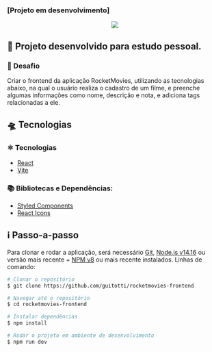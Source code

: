 ### [Projeto em desenvolvimento]

<div align="center">
  <img src="https://github.com/guitotti/rocketmovies-frontend/assets/62620636/79da989b-5b7b-475d-8147-4bd216b883ce.png" />
</div>

## 🧩 **Projeto desenvolvido para estudo pessoal.**

### 🎯 Desafio

Criar o frontend da aplicação RocketMovies, utilizando as tecnologias abaixo, na qual o usuário realiza o cadastro de um filme, e preenche algumas informações como nome, descrição e nota, e adiciona tags relacionadas a ele. 

## 🛸 Tecnologias

### ⚛️ Tecnologias 
- [React](https://react.dev)
- [Vite](https://vitejs.dev) 

### 📚 Bibliotecas e Dependências:
- [Styled Components](https://styled-components.com)
- [React Icons](https://www.npmjs.com/package/react-icons)

## :information_source: Passo-a-passo

Para clonar e rodar a aplicação, será necessário [Git](https://git-scm.com), [Node.js v14.16](https://nodejs.org/en/) ou versão mais recente + [NPM v8](https://nodejs.org/en/) ou mais recente instalados. 
Linhas de comando:

```bash
# Clonar o repositório
$ git clone https://github.com/guitotti/rocketmovies-frontend

# Navegar até o repositório
$ cd rocketmovies-frontend

# Instalar dependências
$ npm install

# Rodar o projeto em ambiente de desenvolvimento
$ npm run dev
```
